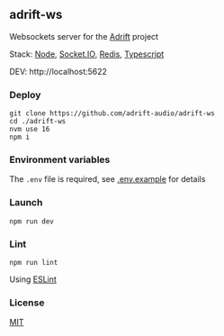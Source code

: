 ## adrift-ws

Websockets server for the [Adrift](https://github.com/adrift-audio/adrift-desktop) project

Stack: [Node](https://nodejs.org), [Socket.IO](https://socket.io), [Redis](https://www.npmjs.com/package/redis), [Typescript](https://www.typescriptlang.org)

DEV: http://localhost:5622

### Deploy

```shell script
git clone https://github.com/adrift-audio/adrift-ws
cd ./adrift-ws
nvm use 16
npm i
```

### Environment variables

The `.env` file is required, see [.env.example](.env.example) for details

### Launch

```shell script
npm run dev
```

### Lint

```shell script
npm run lint
```

Using [ESLint](https://eslint.org)

### License

[MIT](LICENSE.md)
